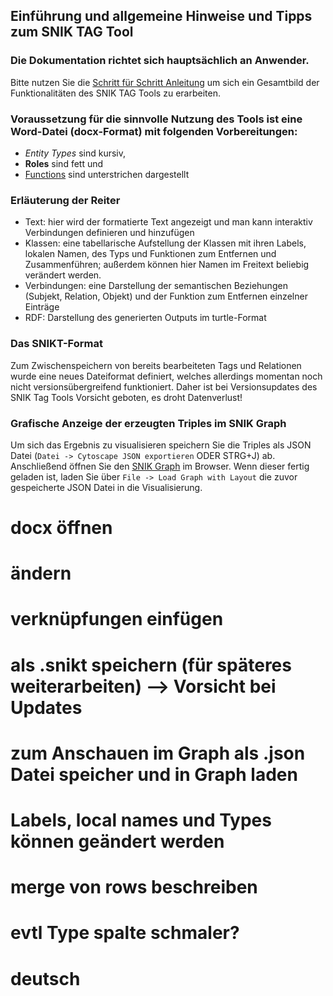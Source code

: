 
## Einführung und allgemeine Hinweise und Tipps zum SNIK TAG Tool

### Die Dokumentation richtet sich hauptsächlich an Anwender.

Bitte nutzen Sie die [Schritt für Schritt Anleitung](#Dokumentation/process/StepByStep) um sich ein Gesamtbild der Funktionalitäten des SNIK TAG Tools zu erarbeiten.

### Voraussetzung für die sinnvolle Nutzung des Tools ist eine Word-Datei (docx-Format) mit folgenden Vorbereitungen:
* *Entity Types* sind kursiv,
* **Roles** sind fett und
* <u>Functions</u> sind unterstrichen dargestellt

### Erläuterung der Reiter
* Text: hier wird der formatierte Text angezeigt und man kann interaktiv Verbindungen definieren und hinzufügen
* Klassen: eine tabellarische Aufstellung der Klassen mit ihren Labels, lokalen Namen, des Typs und Funktionen zum Entfernen und Zusammenführen; außerdem können hier Namen im Freitext beliebig verändert werden.
* Verbindungen: eine Darstellung der semantischen Beziehungen (Subjekt, Relation, Objekt) und der Funktion zum Entfernen einzelner Einträge
* RDF: Darstellung des generierten Outputs im turtle-Format

### Das SNIKT-Format
Zum Zwischenspeichern von bereits bearbeiteten Tags und Relationen wurde eine neues Dateiformat definiert, welches allerdings momentan noch nicht versionsübergreifend funktioniert.
Daher ist bei Versionsupdates des SNIK Tag Tools Vorsicht geboten, es droht Datenverlust!

### Grafische Anzeige der erzeugten Triples im SNIK Graph
Um sich das Ergebnis zu visualisieren speichern Sie die Triples als JSON Datei (`Datei -> Cytoscape JSON exportieren` ODER STRG+J) ab.
Anschließend öffnen Sie den [SNIK Graph](http://www.snik.eu/graph/) im Browser. Wenn dieser fertig geladen ist, laden Sie über `File -> Load Graph with Layout` die zuvor gespeicherte JSON Datei in die Visualisierung.


# docx öffnen
# ändern
# verknüpfungen einfügen
# als .snikt speichern (für späteres weiterarbeiten) --> Vorsicht bei Updates
# zum Anschauen im Graph als .json Datei speicher und in Graph laden
# Labels, local names und Types können geändert werden
# merge von rows beschreiben
# evtl Type spalte schmaler?
# deutsch
